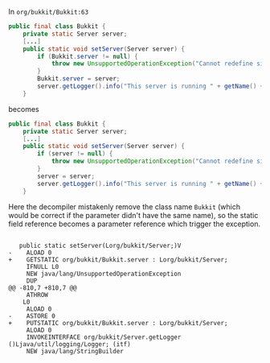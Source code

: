 
In `org/bukkit/Bukkit:63`

```java
public final class Bukkit {
    private static Server server;
	[...]
    public static void setServer(Server server) {
        if (Bukkit.server != null) {
            throw new UnsupportedOperationException("Cannot redefine singleton Server");
        }
        Bukkit.server = server;
        server.getLogger().info("This server is running " + getName() + " version " + getVersion() + " (Implementing API version " + getBukkitVersion() + ")");
    }
```

becomes

```java
public final class Bukkit {
    private static Server server;
	[...]
    public static void setServer(Server server) {
        if (server != null) {
            throw new UnsupportedOperationException("Cannot redefine singleton Server");
        }
        server = server;
        server.getLogger().info("This server is running " + getName() + " version " + getVersion() + " (Implementing API version " + getBukkitVersion() + ")");
    }
```

Here the decompiler mistakenly remove the class name `Bukkit` (which would be correct if the parameter didn't have the same name), so the static field reference becomes a parameter reference which trigger the exception.

```bytecode

   public static setServer(Lorg/bukkit/Server;)V
-    ALOAD 0
+    GETSTATIC org/bukkit/Bukkit.server : Lorg/bukkit/Server;
     IFNULL L0
     NEW java/lang/UnsupportedOperationException
     DUP
@@ -810,7 +810,7 @@
     ATHROW
    L0
     ALOAD 0
-    ASTORE 0
+    PUTSTATIC org/bukkit/Bukkit.server : Lorg/bukkit/Server;
     ALOAD 0
     INVOKEINTERFACE org/bukkit/Server.getLogger ()Ljava/util/logging/Logger; (itf)
     NEW java/lang/StringBuilder
```
